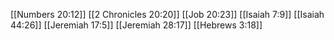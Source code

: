[[Numbers 20:12]]
[[2 Chronicles 20:20]]
[[Job 20:23]]
[[Isaiah 7:9]]
[[Isaiah 44:26]]
[[Jeremiah 17:5]]
[[Jeremiah 28:17]]
[[Hebrews 3:18]]
